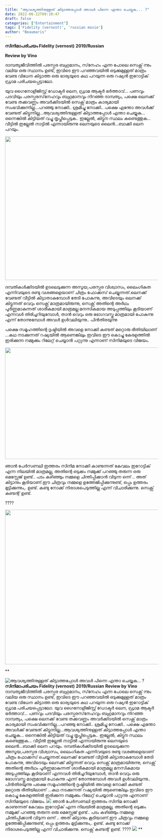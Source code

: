 ```yaml
---
title: "ആവശ്യത്തിനുള്ളത് കിട്ടാത്തപ്പോൾ അവൾ പിന്നെ എന്താ ചെയ്യുക... ?"
date: 2022-06-22T09:10:47
draft: false
categories: ["Entertainment"]
tags: ['Fidelity (vernost)', 'russian movie']
author: "Beaumaris"
---
```


<strong>സിനിമാപരിചയം </strong>
<strong>Fidelity (vernost)</strong>
<strong>2019/Russian</strong>

<strong>Review by</strong>
<strong>Vino</strong>

ദാമ്പത്യജീവിത്തിൽ പരസ്പര ബഹുമാനം, സ്‌നേഹം എന്ന പോലെ സെക്സ് ന്നും വലിയ ഒരു സ്ഥാനം ഉണ്ട്, ഇവിടെ ഈ പറഞ്ഞവയിൽ ഒടുക്കുമുള്ളത് മാത്രം വേണ്ട വിധേന കിട്ടാത്ത ഒരു ഭാര്യയുടെ കഥ പറയുന്ന ഒരു റഷ്യൻ ഇറോട്ടിക് ഡ്രാമ പരിചയപ്പെട്ടാലോ.

യുവ ഗൈനോളീജിസ്റ്റ് ഡോക്ടർ ലെന, ഡ്രാമ ആക്ടർ ഭർത്താവ്... പണവും പദവിയും പരസ്പരസ്‌നേഹവും ബഹുമാനവും നിറഞ്ഞ ദാമ്പത്യം, പക്ഷെ ലെനക്ക് വേണ്ട തക്കവണ്ണം അവർക്കിടയിൽ സെക്സ് മാത്രം കാര്യമായി സംഭവിക്കുന്നില്ല...പറഞ്ഞു നോക്കി.. ശ്രമിച്ചു നോക്കി.. പക്ഷെ എന്തോ അവൾക്ക് വേണ്ടത് കിട്ടുന്നില്ല...ആവശ്യത്തിനുള്ളത് കിട്ടാത്തപ്പോൾ എന്താ ചെയ്യുക... ഒന്നെങ്കിൽ കിട്ടിയത് വച്ചു തൃപ്തിപ്പെടുക.. ഇല്ലേൽ, കിട്ടുന സ്ഥലം കണ്ടെത്തുക... വീട്ടിൽ ഇല്ലേൽ നാട്ടിൽ എന്നായിരുന്നു ലെനയുടെ ലൈൻ...ബാക്കി ലെന പറയും.

<img class="wp-image-340272 aligncenter" src="https://cdn.boolokam.com/articles/2022/06/fwfwfw2.jpg" alt="" width="843" height="474" />

ദമ്പതികൾക്കിടയിൽ ഉടലെടുക്കുന്ന അസൂയ,പരസ്പര വിശ്വാസം, ലൈംഗികത എന്നിവയുടെ രണ്ടു വശങ്ങളെയാണ് ചിത്രം ഫോക്കസ് ചെയ്യുന്നത്.ലെനക്ക് വേണ്ടത് വീട്ടിൽ കിട്ടാതാകുമ്പോൾ തേടി പോകുന്നു, അവിടെയും ലെനക്ക് കിട്ടുന്നത് വെറും സെക്സ് മാത്രമായിരുന്നു, സെക്സ് അതിന്റെ അർഥം പൂർണ്ണമാകുന്നത് ശാരീകമായി മാത്രമല്ല മനസികമായ അടുപ്പത്തിലും കൂടിയാണ് എന്നവൾ തിരിച്ചറിയുമ്പോൾ, താൻ വെറും ഒരു ഭോഗവസ്തു മാത്രമായി പോകുന്നു എന്ന് തോന്നുമ്പോൾ അവൾ ഉൾവലിയുന്നു.. പിൻതിരയുന്നു

പക്ഷെ സമൂഹത്തിന്റെ ദൃഷ്ടിയിൽ അവളെ നോക്കി കണ്ടത് മറ്റൊരു രീതിയിലാണ് ...കഥ നടക്കുന്നത് റഷ്യയിൽ ആണെങ്കിലും ഇവിടെ ഈ കൊച്ചു കേരളത്തിൽ ഇരിക്കുന്ന നമ്മുക്കും റിലേറ്റ് ചെയ്യാൻ പറ്റുന്നു എന്നാണ് സിനിമയുടെ വിജയം.

<img class="wp-image-340274 aligncenter" src="https://cdn.boolokam.com/articles/2022/06/cacdqq.jpg" alt="" width="878" height="368" />

ഞാൻ പേർസണലി ഇത്തരം സിനിമ നോക്കി കാണുന്നത് കേവലം ഇറോട്ടിക് എന്ന നിലയിൽ മാത്രമല്ല, അതിന്റെ ഒടുക്കം നമ്മുക്ക് പറഞ്ഞു തരുന്ന ഒരു മെസ്സേജ് ഉണ്ട്.. പടം കഴിഞ്ഞും നമ്മളെ ചിന്തിപ്പിക്കാൻ വിടുന്ന ഒന്ന് .. അത് കിട്ടാനും കൂടിയാണ്.ഈ ചിത്രവും നമ്മളെ ഉത്തേജിപ്പിക്കുന്നുണ്ട്, ഒപ്പം ഉത്തരം മുട്ടിക്കുന്നും,. ഉണ്ട്. കണ്ടു നോക്ക് നിരാശപെടുത്തില്ല എന്ന് വിചാരിക്കുന്നു. സെക്സ് കണ്ടന്റ് ഉണ്ട്.

????

<img class=" wp-image-340271 aligncenter" src="https://cdn.boolokam.com/articles/2022/06/fwfwfwfff-1.jpg" alt="" width="979" height="510" />

**


![ആവശ്യത്തിനുള്ളത് കിട്ടാത്തപ്പോൾ അവൾ പിന്നെ എന്താ ചെയ്യുക... ?](https://cdn.boolokam.com/articles/2022/06/fwfwfw2.jpg)**സിനിമാപരിചയം** **Fidelity (vernost)** **2019/Russian** **Review by** **Vino** ദാമ്പത്യജീവിത്തിൽ പരസ്പര ബഹുമാനം, സ്‌നേഹം എന്ന പോലെ സെക്സ് ന്നും വലിയ ഒരു സ്ഥാനം ഉണ്ട്, ഇവിടെ ഈ പറഞ്ഞവയിൽ ഒടുക്കുമുള്ളത് മാത്രം വേണ്ട വിധേന കിട്ടാത്ത ഒരു ഭാര്യയുടെ കഥ പറയുന്ന ഒരു റഷ്യൻ ഇറോട്ടിക് ഡ്രാമ പരിചയപ്പെട്ടാലോ. യുവ ഗൈനോളീജിസ്റ്റ് ഡോക്ടർ ലെന, ഡ്രാമ ആക്ടർ ഭർത്താവ്... പണവും പദവിയും പരസ്പരസ്‌നേഹവും ബഹുമാനവും നിറഞ്ഞ ദാമ്പത്യം, പക്ഷെ ലെനക്ക് വേണ്ട തക്കവണ്ണം അവർക്കിടയിൽ സെക്സ് മാത്രം കാര്യമായി സംഭവിക്കുന്നില്ല...പറഞ്ഞു നോക്കി.. ശ്രമിച്ചു നോക്കി.. പക്ഷെ എന്തോ അവൾക്ക് വേണ്ടത് കിട്ടുന്നില്ല...ആവശ്യത്തിനുള്ളത് കിട്ടാത്തപ്പോൾ എന്താ ചെയ്യുക... ഒന്നെങ്കിൽ കിട്ടിയത് വച്ചു തൃപ്തിപ്പെടുക.. ഇല്ലേൽ, കിട്ടുന സ്ഥലം കണ്ടെത്തുക... വീട്ടിൽ ഇല്ലേൽ നാട്ടിൽ എന്നായിരുന്നു ലെനയുടെ ലൈൻ...ബാക്കി ലെന പറയും. ദമ്പതികൾക്കിടയിൽ ഉടലെടുക്കുന്ന അസൂയ,പരസ്പര വിശ്വാസം, ലൈംഗികത എന്നിവയുടെ രണ്ടു വശങ്ങളെയാണ് ചിത്രം ഫോക്കസ് ചെയ്യുന്നത്.ലെനക്ക് വേണ്ടത് വീട്ടിൽ കിട്ടാതാകുമ്പോൾ തേടി പോകുന്നു, അവിടെയും ലെനക്ക് കിട്ടുന്നത് വെറും സെക്സ് മാത്രമായിരുന്നു, സെക്സ് അതിന്റെ അർഥം പൂർണ്ണമാകുന്നത് ശാരീകമായി മാത്രമല്ല മനസികമായ അടുപ്പത്തിലും കൂടിയാണ് എന്നവൾ തിരിച്ചറിയുമ്പോൾ, താൻ വെറും ഒരു ഭോഗവസ്തു മാത്രമായി പോകുന്നു എന്ന് തോന്നുമ്പോൾ അവൾ ഉൾവലിയുന്നു.. പിൻതിരയുന്നു പക്ഷെ സമൂഹത്തിന്റെ ദൃഷ്ടിയിൽ അവളെ നോക്കി കണ്ടത് മറ്റൊരു രീതിയിലാണ് ...കഥ നടക്കുന്നത് റഷ്യയിൽ ആണെങ്കിലും ഇവിടെ ഈ കൊച്ചു കേരളത്തിൽ ഇരിക്കുന്ന നമ്മുക്കും റിലേറ്റ് ചെയ്യാൻ പറ്റുന്നു എന്നാണ് സിനിമയുടെ വിജയം. ![](https://cdn.boolokam.com/articles/2022/06/cacdqq.jpg) ഞാൻ പേർസണലി ഇത്തരം സിനിമ നോക്കി കാണുന്നത് കേവലം ഇറോട്ടിക് എന്ന നിലയിൽ മാത്രമല്ല, അതിന്റെ ഒടുക്കം നമ്മുക്ക് പറഞ്ഞു തരുന്ന ഒരു മെസ്സേജ് ഉണ്ട്.. പടം കഴിഞ്ഞും നമ്മളെ ചിന്തിപ്പിക്കാൻ വിടുന്ന ഒന്ന് .. അത് കിട്ടാനും കൂടിയാണ്.ഈ ചിത്രവും നമ്മളെ ഉത്തേജിപ്പിക്കുന്നുണ്ട്, ഒപ്പം ഉത്തരം മുട്ടിക്കുന്നും,. ഉണ്ട്. കണ്ടു നോക്ക് നിരാശപെടുത്തില്ല എന്ന് വിചാരിക്കുന്നു. സെക്സ് കണ്ടന്റ് ഉണ്ട്. ???? ![](https://cdn.boolokam.com/articles/2022/06/fwfwfwfff-1.jpg) **
